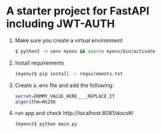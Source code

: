 # A starter project for FastAPI including JWT-AUTH


1. Make sure you create a virtual environment
   
    ```sh
    $ python3 -m venv myenv && source myenv/bin/activate
    ```

2. Install requirements
    ```sh
    (myenv)$ pip install -r requirements.txt
    ```
   
3. Create a .env file and add the following:
   ```sh
   secret=DUMMY_VALUE_HERE____REPLACE_IT
   algorithm=HS256
   ```
   
4. run app and check http://localhost:8081/docs#/
    ```sh
    (myenv)$ python main.py
    ```
   
